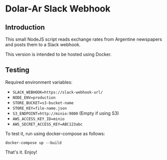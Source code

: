 # Dolar-Ar Slack Webhook

## Introduction

This small NodeJS script reads exchange rates from Argentine newspapers and posts them to a Slack webhook.

This version is intended to be hosted using Docker.

## Testing

Required environment variables:

- `SLACK_WEBHOOK=https://slack-webhook-url/`
- `NODE_ENV=production`
- `STORE_BUCKET=s3-bucket-name`
- `STORE_KEY=file-name.json`
- `S3_ENDPOINT=http://minio:9000` (Empty if using S3)
- `AWS_ACCESS_KEY_ID=minio`
- `AWS_SECRET_ACCESS_KEY=ABC123abc`

To test it, run using docker-compose as follows:

```
docker-compose up --build
```

That's it. Enjoy!

